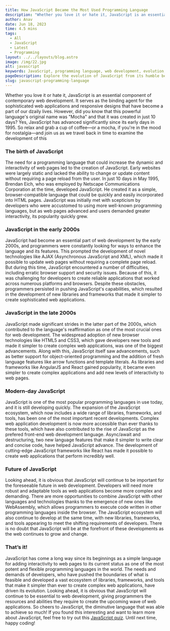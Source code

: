 ```yaml
---
title: How JavaScript Became the Most Used Programming Language
description: "Whether you love it or hate it, JavaScript is an essential component of contemporary web development. It serves as the binding agent "
author: Anav
date: Jun 18, 2023
time: 4.5 mins
tags:
  - All
  - JavaScript
  - Latest
  - Programming
layout: ../../layouts/blog.astro
image: /img/22.jpg
alt: javascript
keywords: JavaScript, programming language, web development, evolution, interactivity, libraries, frameworks, tools
pageDescription: Explore the evolution of JavaScript from its humble beginnings to becoming the most widely used programming language in web development.
slug: javascript-programming-language
---
```

Whether you love it or hate it, JavaScript is an essential component of contemporary web development. It serves as the binding agent for the sophisticated web applications and responsive designs that have become a part of our dzaily lives. However, did you know that this powerful language's original name was "Mocha" and that it was created in just 10 days? Yes, JavaScript has advanced significantly since its early days in 1995. So relax and grab a cup of coffee—or a mocha, if you're in the mood for nostalgia—and join us as we travel back in time to examine the development of this

### The birth of JavaScript

The need for a programming language that could increase the dynamic and interactivity of web pages led to the creation of JavaScript. Early websites were largely static and lacked the ability to change or update content without requiring a page reload from the user. In just 10 days in May 1995, Brendan Eich, who was employed by Netscape Communications Corporation at the time, developed JavaScript. He created it as a simple, browser-compatible language that could be quickly and easily incorporated into HTML pages. JavaScript was initially met with scepticism by developers who were accustomed to using more well-known programming languages, but as web pages advanced and users demanded greater interactivity, its popularity quickly grew.

### JavaScript in the early 2000s

JavaScript had become an essential part of web development by the early 2000s, and programmers were constantly looking for ways to enhance the language and its features. This prompted the development of novel technologies like AJAX (Asynchronous JavaScript and XML), which made it possible to update web pages without requiring a complete page reload. But during this time, JavaScript encountered a number of difficulties, including erratic browser support and security issues. Because of this, it was challenging for developers to create reliable applications that worked across numerous platforms and browsers. Despite these obstacles, programmers persisted in pushing JavaScript's capabilities, which resulted in the development of new libraries and frameworks that made it simpler to create sophisticated web applications.

### JavaScript in the late 2000s

JavaScript made significant strides in the latter part of the 2000s, which contributed to the language's reaffirmation as one of the most crucial ones for web development. The widespread adoption of new browser technologies like HTML5 and CSS3, which gave developers new tools and made it simpler to create complex web applications, was one of the biggest advancements. Along with this, JavaScript itself saw advancements, such as better support for object-oriented programming and the addition of fresh language features like arrow functions and template literals. As libraries and frameworks like AngularJS and React gained popularity, it became even simpler to create complex applications and add new levels of interactivity to web pages.

### Modern-day JavaScript

JavaScript is one of the most popular programming languages in use today, and it is still developing quickly. The expansion of the JavaScript ecosystem, which now includes a wide range of libraries, frameworks, and tools, has been one of the most important recent developments. Complex web application development is now more accessible than ever thanks to these tools, which have also contributed to the rise of JavaScript as the prefered front-end web development language. Async/await and destructuring, two new language features that make it simpler to write clear and concise code, have helped JavaScript advance. The development of cutting-edge JavaScript frameworks like React has made it possible to create web applications that perform incredibly well.

### Future of JavaScript

Looking ahead, it is obvious that JavaScript will continue to be important for the foreseeable future in web development. Developers will need more robust and adaptable tools as web applications become more complex and demanding. There are more opportunities to combine JavaScript with other languages and technologies thanks to the emergence of new ones like WebAssembly, which allows programmers to execute code written in other programming languages inside the browser. The JavaScript ecosystem will also continue to develop at the same time, with new libraries, frameworks, and tools appearing to meet the shifting requirements of developers. There is no doubt that JavaScript will be at the forefront of these developments as the web continues to grow and change.

### That’s it!

JavaScript has come a long way since its beginnings as a simple language for adding interactivity to web pages to its current status as one of the most potent and flexible programming languages in the world. The needs and demands of developers, who have pushed the boundaries of what is feasible and developed a vast ecosystem of libraries, frameworks, and tools that make it simpler than ever to create complex web applications, have driven its evolution. Looking ahead, it is obvious that JavaScript will continue to be essential to web development, giving programmers the resources and abilities they require to create the upcoming wave of web applications. So cheers to JavaScript, the diminutive language that was able to achieve so much! If you found this interesting and want to learn more about JavaScript, feel free to try out this [JavaScript quiz](https://codeology.net/quizzes/javascript-easy). Until next time, happy coding!